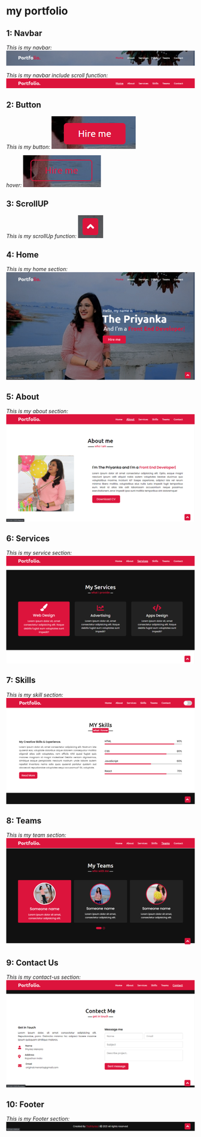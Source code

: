# my portfolio

## 1: **Navbar**

_This is my navbar:_
![Alt Text](mdImg/navbar.png)

_This is my navbar include scroll function:_
![Alt Text](mdImg/navbar2.png)

## 2: **Button**

_This is my button:_
![Alt Text](mdImg/btn.png)

_hover:_
![Alt Text](mdImg/hoverBtn.png)

## 3: **ScrollUP**

_This is my scrollUp function:_
![Alt Text](mdImg/ScrollUP.png)

## 4: **Home**

_This is my home section:_
![Alt Text](mdImg/home.png)

## 5: **About**

_This is my about section:_
![Alt Text](mdImg/about.png)

## 6: **Services**

_This is my service section:_
![Alt Text](mdImg/services.png)

## 7: **Skills**

_This is my skill section:_
![Alt Text](mdImg/skills.png)

## 8: **Teams**

_This is my team section:_
![Alt Text](mdImg/teams.png)

## 9: **Contact Us**

_This is my contact-us section:_
![Alt Text](mdImg/contact.png)

## 10: **Footer**

_This is my Footer section:_
![Alt Text](mdImg/footer.png)
